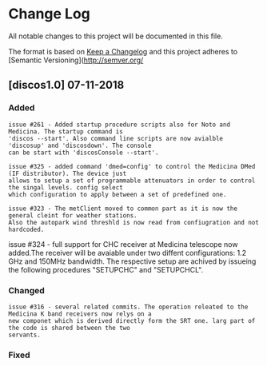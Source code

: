# Change Log
All notable changes to this project will be documented in this file.

The format is based on [Keep a Changelog](http://keepachangelog.com/)
and this project adheres to [Semantic Versioning](http://semver.org/

## [discos1.0] 07-11-2018
### Added
	
	issue #261 - Added startup procedure scripts also for Noto and Medicina. The startup command is 
	'discos --start'. Also command line scripts are now avialble 'discosup' and 'discosdown'. The console
	can be start with 'discosConsole --start'. 
	
	issue #325 - added command 'dmed=config' to control the Medicina DMed (IF distributor). The device just 
	allows to setup a set of programmable attenuators in order to control the singal levels. config select
	which configuration to apply between a set of predefined one.
	
	issue #323 - The metClient moved to common part as it is now the general cleint for weather stations. 
	Also the autopark wind threshld is now read from confiugration and not hardcoded.

  issue #324 - full support for CHC receiver at Medicina telescope now added.The receiver will be avaiable 
	under two diffent configurations: 1.2 GHz and 150MHz bandwidth. The respective setup are achived by issueing
	the following procedures "SETUPCHC" and "SETUPCHCL".  

### Changed

	issue #316 - several related commits. The operation releated to the Medicina K band receivers now relys on a
	new componet which is derived directly form the SRT one. larg part of the code is shared between the two
	servants.

### Fixed 

## 



